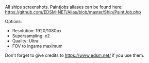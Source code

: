 All ships screenshots.
Paintjobs aliases can be found here: https://github.com/EDSM-NET/Alias/blob/master/Ship/PaintJob.php

Options:
- Resolution: 1920/1080px
- Supersampling: x2
- Quality: Ultra
- FOV to ingame maximum


Don't forget to give credits to https://www.edsm.net/ if you use them.
